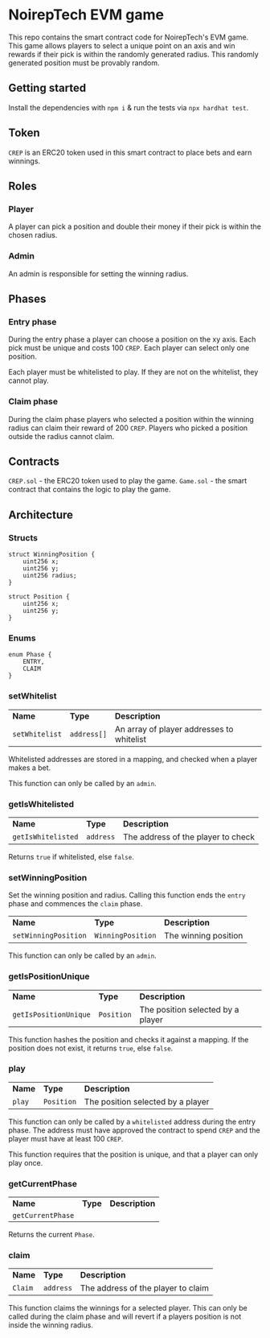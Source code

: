 # NoirepTech EVM game
This repo contains the smart contract code for NoirepTech's EVM game. This game allows players to select a unique point on an axis and win rewards if their pick is within the randomly generated radius. This randomly generated position must be provably random. 

## Getting started
Install the dependencies with `npm i` & run the tests via `npx hardhat test`.

## Token
`CREP` is an ERC20 token used in this smart contract to place bets and earn winnings. 

## Roles

### Player
A player can pick a position and double their money if their pick is within the chosen radius.

### Admin
An admin is responsible for setting the winning radius.

## Phases

### Entry phase
During the entry phase a player can choose a position on the xy axis. Each pick must be unique and costs 100 `CREP`. Each player can select only one position.

Each player must be whitelisted to play. If they are not on the whitelist, they cannot play. 

### Claim phase
During the claim phase players who selected a position within the winning radius can claim their reward of 200 `CREP`. Players who picked a position outside the radius cannot claim. 

## Contracts

`CREP.sol` - the ERC20 token used to play the game.
`Game.sol` - the smart contract that contains the logic to play the game. 

## Architecture

### Structs

```solidity
struct WinningPosition {
    uint256 x;
    uint256 y;
    uint256 radius;
}
```

```solidity
struct Position {
    uint256 x;
    uint256 y;
}
```

### Enums

```solidity
enum Phase {
    ENTRY,
    CLAIM
}
```


### setWhitelist
<table>
  <tr>
   <td><strong>Name</strong>
   </td>
   <td><strong>Type</strong>
   </td>
   <td><strong>Description</strong>
   </td>
  </tr>
  <tr>
   <td><code>setWhitelist</code>
   </td>
   <td><code>address[]</code>
   </td>
   <td>An array of player addresses to whitelist
   </td>
  </tr>
</table>

Whitelisted addresses are stored in a mapping, and checked when a player makes a bet. 

This function can only be called by an `admin`.

### getIsWhitelisted

<table>
  <tr>
   <td><strong>Name</strong>
   </td>
   <td><strong>Type</strong>
   </td>
   <td><strong>Description</strong>
   </td>
  </tr>
  <tr>
   <td><code>getIsWhitelisted</code>
   </td>
   <td><code>address</code>
   </td>
   <td>The address of the player to check
   </td>
  </tr>
</table>

Returns `true` if whitelisted, else `false`. 

### setWinningPosition
Set the winning position and radius. Calling this function ends the `entry` phase and commences the `claim` phase.

<table>
  <tr>
   <td><strong>Name</strong>
   </td>
   <td><strong>Type</strong>
   </td>
   <td><strong>Description</strong>
   </td>
  </tr>
  <tr>
   <td><code>setWinningPosition</code>
   </td>
   <td><code>WinningPosition</code>
   </td>
   <td>The winning position 
   </td>
  </tr>
</table>

This function can only be called by an `admin`.

### getIsPositionUnique

<table>
  <tr>
   <td><strong>Name</strong>
   </td>
   <td><strong>Type</strong>
   </td>
   <td><strong>Description</strong>
   </td>
  </tr>
  <tr>
   <td><code>getIsPositionUnique</code>
   </td>
   <td><code>Position</code>
   </td>
   <td>The position selected by a player
   </td>
  </tr>
</table>

This function hashes the position and checks it against a mapping. If the position does not exist, it returns `true`, else `false`. 

### play

<table>
  <tr>
   <td><strong>Name</strong>
   </td>
   <td><strong>Type</strong>
   </td>
   <td><strong>Description</strong>
   </td>
  </tr>
  <tr>
   <td><code>play</code>
   </td>
   <td><code>Position</code>
   </td>
   <td>The position selected by a player
   </td>
  </tr>
</table>

This function can only be called by a `whitelisted` address during the entry phase. The address must have approved the contract to spend `CREP` and the player must have at least 100 `CREP`.  

This function requires that the position is unique, and that a player can only play once. 

### getCurrentPhase

<table>
  <tr>
   <td><strong>Name</strong>
   </td>
   <td><strong>Type</strong>
   </td>
   <td><strong>Description</strong>
   </td>
  </tr>
  <tr>
   <td><code>getCurrentPhase</code>
   </td>
  </tr>
</table>

Returns the current `Phase`. 

### claim

<table>
  <tr>
   <td><strong>Name</strong>
   </td>
   <td><strong>Type</strong>
   </td>
   <td><strong>Description</strong>
   </td>
  </tr>
  <tr>
   <td><code>Claim</code>
   </td>
    <td><code>address</code>
    </td>
   <td>The address of the player to claim
   </td>
  </tr>
</table>

This function claims the winnings for a selected player. This can only be called during the claim phase and will revert if a players position is not inside the winning radius. 

